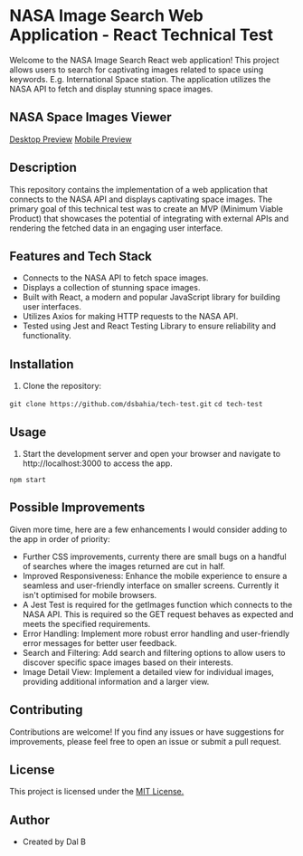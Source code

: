 # NASA Image Search Web Application - React Technical Test

Welcome to the NASA Image Search React web application! This project allows users to search for captivating images related to space using keywords. E.g. International Space station. The application utilizes the NASA API to fetch and display stunning space images.

## NASA Space Images Viewer

[Desktop Preview](https://github.com/dsbahia/tech-test/blob/main/screenshots/GoogleChrome_Desktop_Nasa_Screenshot.png)
[Mobile Preview](https://github.com/dsbahia/tech-test/blob/main/screenshots/iPhone_Nasa_Search_Screenshot.jpeg)

## Description

This repository contains the implementation of a web application that connects to the NASA API and displays captivating space images. The primary goal of this technical test was to create an MVP (Minimum Viable Product) that showcases the potential of integrating with external APIs and rendering the fetched data in an engaging user interface.

## Features and Tech Stack

- Connects to the NASA API to fetch space images.
- Displays a collection of stunning space images.
- Built with React, a modern and popular JavaScript library for building user interfaces.
- Utilizes Axios for making HTTP requests to the NASA API.
- Tested using Jest and React Testing Library to ensure reliability and functionality.

## Installation

1. Clone the repository:

`git clone https://github.com/dsbahia/tech-test.git`
`cd tech-test`

## Usage

1. Start the development server and open your browser and navigate to http://localhost:3000 to access the app.

`npm start`

## Possible Improvements

Given more time, here are a few enhancements I would consider adding to the app in order of priority:

- Further CSS improvements, currenty there are small bugs on a handful of searches where the images returned are cut in half.
- Improved Responsiveness: Enhance the mobile experience to ensure a seamless and user-friendly interface on smaller screens. Currently it isn't optimised for mobile browsers.
- A Jest Test is required for the getImages function which connects to the NASA API. This is required so the GET request behaves as expected and meets the specified requirements.
- Error Handling: Implement more robust error handling and user-friendly error messages for better user feedback.
- Search and Filtering: Add search and filtering options to allow users to discover specific space images based on their interests.
- Image Detail View: Implement a detailed view for individual images, providing additional information and a larger view.

## Contributing

Contributions are welcome! If you find any issues or have suggestions for improvements, please feel free to open an issue or submit a pull request.

## License

This project is licensed under the [MIT License.](https://opensource.org/license/mit/)

## Author

- Created by Dal B